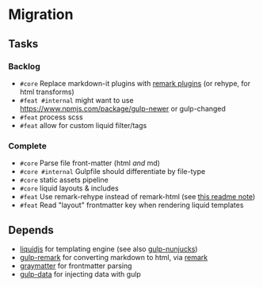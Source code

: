 # Migration

## Tasks

<!-- - _core_: Necessary for project to be complete
- _feat_: Useful idea, added bonus, cool feature
- _bug_: Something broke (if there's no workaround, it's also _core_) -->

### Backlog
- `#core` Replace markdown-it plugins with [remark plugins](https://github.com/remarkjs/remark/blob/HEAD/doc/plugins.md) (or rehype, for html transforms)
- `#feat #internal` might want to use https://www.npmjs.com/package/gulp-newer or gulp-changed
- `#feat` process scss
- `#feat` allow for custom liquid filter/tags

### Complete
- `#core` Parse file front-matter (html _and_ md)
- `#core #internal` Gulpfile should differentiate by file-type
- `#core` static assets pipeline
- `#core` liquid layouts & includes
- `#feat` Use remark-rehype instead of remark-html (see [this readme note](https://github.com/remarkjs/remark-html))
- `#feat` Read "layout" frontmatter key when rendering liquid templates

## Depends
- [liquidjs](https://github.com/harttle/liquidjs/) for templating engine (see also [gulp-nunjucks](https://github.com/sindresorhus/gulp-nunjucks))
- [gulp-remark](https://github.com/remarkjs/gulp-remark) for converting markdown to html, via [remark](https://github.com/remarkjs/remark)
- [graymatter](https://github.com/jonschlinkert/gray-matter) for frontmatter parsing
- [gulp-data](https://github.com/colynb/gulp-data) for injecting data with gulp
